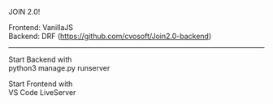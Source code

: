 JOIN 2.0!

Frontend: VanillaJS  
Backend: DRF (https://github.com/cvosoft/Join2.0-backend)  

-----

Start Backend with  
python3 manage.py runserver


Start Frontend with  
VS Code LiveServer
